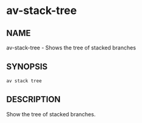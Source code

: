 # av-stack-tree

## NAME

av-stack-tree - Shows the tree of stacked branches

## SYNOPSIS

```synopsis
av stack tree
```

## DESCRIPTION

Show the tree of stacked branches.
